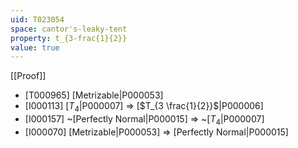 ```yaml
---
uid: T023054
space: cantor's-leaky-tent
property: t_{3-frac{1}{2}}
value: true
---
```

[[Proof]]

* [T000965] [Metrizable|P000053]
* [I000113] [$T_4$|P000007] => [$T_{3 \frac{1}{2}}$|P000006]
* [I000157] ~[Perfectly Normal|P000015] => ~[$T_4$|P000007]
* [I000070] [Metrizable|P000053] => [Perfectly Normal|P000015]

